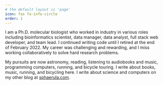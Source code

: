 ```yaml
---
# the default layout is 'page'
icon: fas fa-info-circle
order: 1
---
```


I am a Ph.D. molecular biologist who worked in industry in various roles
including bioinformatics scientist, data manager, data analyst, full stack web
developer, and team lead. I continued writing code until I retired at the end of
February 2022. My career was challenging and rewarding, and I miss working
collaboratively to solve hard research problems.

My pursuits are now astronomy, reading, listening to audiobooks and music,
programming computers, running, and bicycle touring. I write about books, music,
running, and bicycling here. I write about science and computers on my other
blog at [sphaerula.com](https://sphaerula.com).
